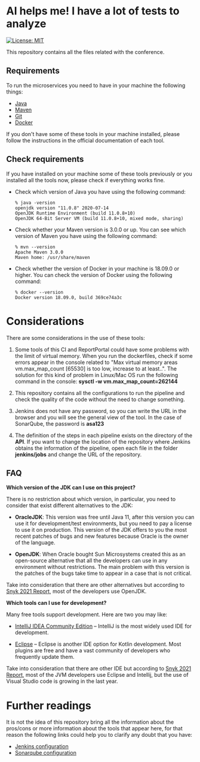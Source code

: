 # AI helps me! I have a lot of tests to analyze

[![License: MIT](https://img.shields.io/badge/License-MIT-yellow.svg)](https://opensource.org/licenses/MIT)

This repository contains all the files related with the conference.

## Requirements

To run the microservices you need to have in your machine the following things:
- [Java](https://www.oracle.com/ar/java/technologies/javase-jdk11-downloads.html)
- [Maven](https://maven.apache.org/)
- [Git](https://git-scm.com/)
- [Docker](https://www.docker.com/)

If you don't have some of these tools in your machine installed, please follow the instructions in the official documentation of each tool.

## Check requirements

If you have installed on your machine some of these tools previously or you installed all the tools now, please check if everything works fine.
- Check which version of Java you have using the following command:
   ````
   % java -version
   openjdk version "11.0.8" 2020-07-14
   OpenJDK Runtime Environment (build 11.0.8+10)
   OpenJDK 64-Bit Server VM (build 11.0.8+10, mixed mode, sharing)
   ````
- Check whether your Maven version is 3.0.0 or up. You can see which version of Maven you have using the following command:
   ````
   % mvn --version
   Apache Maven 3.0.0
   Maven home: /usr/share/maven
   ````
- Check whether the version of Docker in your machine is 18.09.0 or higher. You can check the version of Docker using the following command:

   ````
   % docker --version
   Docker version 18.09.0, build 369ce74a3c
   ````
  
# Considerations

There are some considerations in the use of these tools:

1. Some tools of this CI and ReportPortal could have some problems with the limit of virtual memory. When you run the dockerfiles, check if some errors appear in the console related to "Max virtual memory areas vm.max_map_count [65530] is too low, increase to at least..". The solution for this kind of problem in Linux/Mac OS run the following command in the console:
   **sysctl -w vm.max_map_count=262144**

2. This repository contains all the configurations to run the pipeline and check the quality of the code without the need to change something.
3. Jenkins does not have any password, so you can write the URL in the browser and you will see the general view of the tool. In the case of SonarQube, the password is **asa123**
4. The definition of the steps in each pipeline exists on the directory of the **API**. If you want to change the location of the repository where Jenkins obtains the information of the pipeline, open each file in the folder **jenkins/jobs** and change the URL of the repository.

## FAQ

**Which version of the JDK can I use on this project?**

There is no restriction about which version, in particular, you need to consider that exist different alternatives to the JDK:
* **OracleJDK**: This version was free until Java 11, after this version you can use it for development/test environments, but you need to pay a license to use it on production. This version of the JDK offers to you the most recent patches of bugs and new features because Oracle is the owner of the language.


* **OpenJDK**: When Oracle bought Sun Microsystems created this as an open-source alternative that all the developers can use in any environment without restrictions. The main problem with this version is the patches of the bugs take time to appear in a case that is not critical.


Take into consideration that there are other alternatives but according to [Snyk 2021 Report](https://res.cloudinary.com/snyk/image/upload/v1623860216/reports/jvm-ecosystem-report-2021.pdf), most of the developers use OpenJDK.


**Which tools can I use for development?**

Many free tools support development. Here are two you may like:
- [IntelliJ IDEA Community Edition](https://www.jetbrains.com/idea/) – IntelliJ is the most widely used IDE for  development.


- [Eclipse](https://www.eclipse.org/downloads/) – Eclipse is another IDE option for Kotlin development. Most plugins are free and have a vast community of developers who frequently update them.

Take into consideration that there are other IDE but according to [Snyk 2021 Report](https://res.cloudinary.com/snyk/image/upload/v1623860216/reports/jvm-ecosystem-report-2021.pdf), most of the JVM developers use Eclipse and Intellij, but the use of Visual Studio code is growing in the last year.

# Further readings

It is not the idea of this repository bring all the information about the pros/cons or more information about the tools that appear here, for that reason the following links could help you to clarify any doubt that you have:

- [Jenkins configuration](https://www.vogella.com/tutorials/Jenkins/article.html)
- [Sonarqube configuration](https://blog.setapp.pl/sonarqube_introduction)